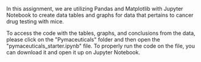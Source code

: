 In this assignment, we are utilizing Pandas and Matplotlib with Jupyter Notebook to create data tables and graphs for data that pertains to cancer drug testing with mice.

To access the code with the tables, graphs, and conclusions from the data, please click on the "Pymaceuticals" folder and then open the "pymaceuticals_starter.ipynb" file. To properly run the code on the file, you can download it and open it up on Jupyter Notebook. 


